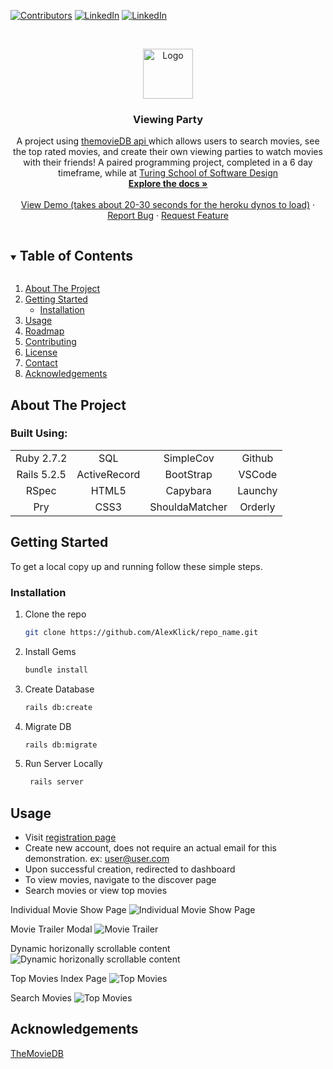 
<!-- PROJECT SHIELDS -->
<!--
*** I'm using markdown "reference style" links for readability.
*** Reference links are enclosed in brackets [ ] instead of parentheses ( ).
*** See the bottom of this document for the declaration of the reference variables
*** for contributors-url, forks-url, etc. This is an optional, concise syntax you may use.
*** https://www.markdownguide.org/basic-syntax/#reference-style-links
-->

[![Contributors][contributors-shield]](https://www.github.com/AlexKlick/viewing_party/contributors)
[![LinkedIn][linkedin-shield]](https://www.linkedin.com/in/alex-klick/)
[![LinkedIn][linkedin-shield]](https://www.linkedin.com/in/lee-hopper/)


<!-- PROJECT LOGO -->
<br />
<p align="center">
  <a href="https://github.com/AlexKlick/viewing_party/">
    <img src="https://pyxis.nymag.com/v1/imgs/4da/630/2ec94af82a77404f4c98e1b6be9dd4e0b2-27-facebook-watch-party-logo.rsocial.w1200.jpg" alt="Logo" width="80" height="80">
  </a>

  <h3 align="center">Viewing Party</h3>

  <p align="center">
  A project using <a href="https://www.themoviedb.org/documentation/api">themovieDB api </a> which allows users to search movies, see the top rated movies, and create their own viewing parties to watch movies with their friends! A paired programming project, completed in a 6 day timeframe, while at <a href="https://turing.edu/">Turing School of Software Design</a>
    <br />
    <a href="https://github.com/AlexKlick/viewing_party"><strong>Explore the docs »</strong></a>
    <br />
    <br />
    <a href="https://viewing-partie.herokuapp.com/">View Demo (takes about 20-30 seconds for the heroku dynos to load)</a>
    ·
    <a href="https://github.com/AlexKlick/viewing_party/issues">Report Bug</a>
    ·
    <a href="https://github.com/AlexKlick/viewing_party/issues">Request Feature</a>
  </p>
</p>



<!-- TABLE OF CONTENTS -->
<details open="open">
  <summary><h2 style="display: inline-block">Table of Contents</h2></summary>
  <ol>
    <li>
      <a href="#about-the-project">About The Project</a>
    <li>
      <a href="#getting-started">Getting Started</a>
      <ul>
        <li><a href="#installation">Installation</a></li>
      </ul>
    </li>
    <li><a href="#usage">Usage</a></li>
    <li><a href="#roadmap">Roadmap</a></li>
    <li><a href="#contributing">Contributing</a></li>
    <li><a href="#license">License</a></li>
    <li><a href="#contact">Contact</a></li>
    <li><a href="#acknowledgements">Acknowledgements</a></li>
  </ol>
</details>



<!-- ABOUT THE PROJECT -->
## About The Project 
   ### Built Using:
   |      |   |    |      |
|   :----:    |    :----:     |    :----:     |    :----:     |
| Ruby 2.7.2  | SQL           | SimpleCov     | Github        |
| Rails 5.2.5 | ActiveRecord  | BootStrap     | VSCode        |
| RSpec       | HTML5         | Capybara      | Launchy       |
| Pry         | CSS3          | ShouldaMatcher| Orderly       |

## Getting Started

To get a local copy up and running follow these simple steps.

### Installation

1. Clone the repo
   ```sh
   git clone https://github.com/AlexKlick/repo_name.git
   ```
2. Install Gems
     ```sh
   bundle install
   ```
3. Create Database
     ```sh
    rails db:create
   ```
4. Migrate DB
    ```sh
    rails db:migrate
   ```
5. Run Server Locally
   ```sh
    rails server
   ```

<!-- USAGE EXAMPLES -->
## Usage
- Visit <a href="https://viewing-partie.herokuapp.com/users/new">registration page</a> 
- Create new account, does not require an actual email for this demonstration. ex: user@user.com
- Upon successful creation, redirected to dashboard
- To view movies, navigate to the discover page
- Search movies or view top movies

Individual Movie Show Page
![Individual Movie Show Page](https://user-images.githubusercontent.com/60951642/137794242-19f90ead-d5a8-4810-9141-47eadbc44fdc.png)

Movie Trailer Modal
![Movie Trailer](https://user-images.githubusercontent.com/60951642/137793918-4a379a46-7b5a-43ab-8333-92da1e27f7a9.png)

Dynamic horizonally scrollable content
![Dynamic horizonally scrollable content](https://user-images.githubusercontent.com/60951642/137776834-ee15d515-bbf0-4eaa-9286-c0d566fc2fba.png)


Top Movies Index Page
![Top Movies](https://user-images.githubusercontent.com/60951642/137795577-5b6544e3-2d2b-4725-82fe-eec9bfcf9702.png)

Search Movies
![Top Movies](https://user-images.githubusercontent.com/60951642/137794042-beb4c97f-ab5e-4671-b3b5-608bc3a3a2df.png)


## Acknowledgements
<a href="https://www.themoviedb.org/documentation/api">TheMovieDB</a>



<!-- MARKDOWN LINKS & IMAGES -->
<!-- https://www.markdownguide.org/basic-syntax/#reference-style-links -->
[contributors-shield]: https://img.shields.io/github/contributors/AlexKlick/viewing-party.svg?style=for-the-badge
[contributors-url]: https://github.com/AlexKlick/repo_name/graphs/contributors
[forks-shield]: https://img.shields.io/github/forks/AlexKlick/repo.svg?style=for-the-badge
[forks-url]: https://github.com/AlexKlick/repo_name/network/members
[stars-shield]: https://img.shields.io/github/stars/AlexKlick/repo.svg?style=for-the-badge
[stars-url]: https://github.com/AlexKlick/repo_name/stargazers
[issues-shield]: https://img.shields.io/github/issues/AlexKlick/repo.svg?style=for-the-badge
[issues-url]: https://github.com/AlexKlick/repo_name/issues
[license-shield]: https://img.shields.io/github/license/AlexKlick/repo.svg?style=for-the-badge
[license-url]: https://github.com/AlexKlick/repo_name/blob/master/LICENSE.txt
[linkedin-shield]: https://img.shields.io/badge/-LinkedIn-black.svg?style=for-the-badge&logo=linkedin&colorB=555
[linkedin-url]: https://linkedin.com/in/AlexKlick
